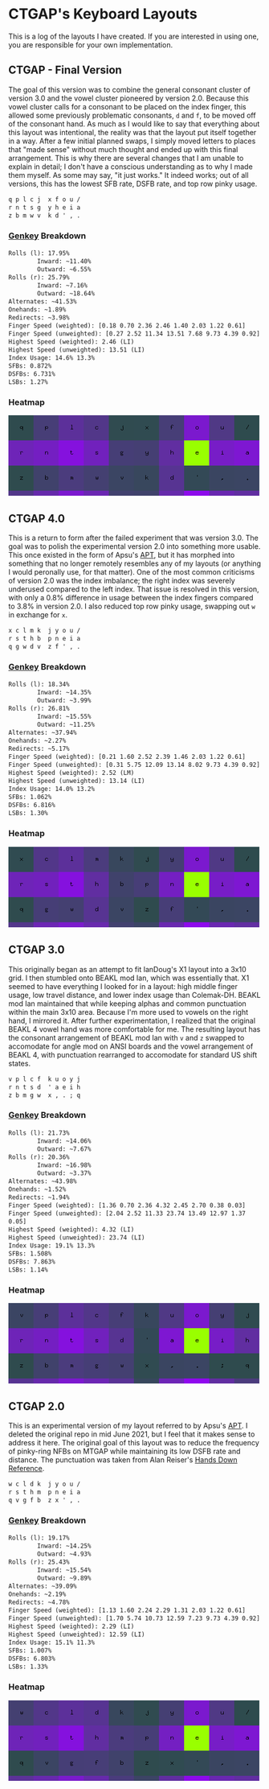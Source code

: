 # CTGAP's Keyboard Layouts

This is a log of the layouts I have created. If you are interested in using one, you are responsible for your own implementation.

## CTGAP - Final Version

The goal of this version was to combine the general consonant cluster of version 3.0 and the vowel cluster pioneered by version 2.0. Because this vowel cluster calls for a consonant to be placed on the index finger, this allowed some previously problematic consonants, `d` and `f`, to be moved off of the consonant hand. As much as I would like to say that everything about this layout was intentional, the reality was that the layout put itself together in a way. After a few initial planned swaps, I simply moved letters to places that "made sense" without much thought and ended up with this final arrangement. This is why there are several changes that I am unable to explain in detail; I don't have a conscious understanding as to why I made them myself. As some may say, "it just works." It indeed works; out of all versions, this has the lowest SFB rate, DSFB rate, and top row pinky usage.

```
q p l c j  x f o u /
r n t s g  y h e i a
z b m w v  k d ' , .
```

### [Genkey](https://github.com/semilin/geney) Breakdown

```
Rolls (l): 17.95%
        Inward: ~11.40%
        Outward: ~6.55%
Rolls (r): 25.79%
        Inward: ~7.16%
        Outward: ~18.64%
Alternates: ~41.53%
Onehands: ~1.89%
Redirects: ~3.98%
Finger Speed (weighted): [0.18 0.70 2.36 2.46 1.40 2.03 1.22 0.61]
Finger Speed (unweighted): [0.27 2.52 11.34 13.51 7.68 9.73 4.39 0.92]
Highest Speed (weighted): 2.46 (LI)
Highest Speed (unweighted): 13.51 (LI)
Index Usage: 14.6% 13.3%
SFBs: 0.872%
DSFBs: 6.731%
LSBs: 1.27%
```

### Heatmap

![Heatmap](https://github.com/CTGAP/ctgap-keyboard-layout/blob/main/heatmaps/ctgap_heatmap.png?raw=true)

## CTGAP 4.0

This is a return to form after the failed experiment that was version 3.0. The goal was to polish the experimental version 2.0 into something more usable. This once existed in the form of Apsu's [APT](https://github.com/Apsu/APT), but it has morphed into something that no longer remotely resembles any of my layouts (or anything I would peronally use, for that matter). One of the most common criticisms of version 2.0 was the index imbalance; the right index was severely underused compared to the left index. That issue is resolved in this version, with only a 0.8% difference in usage between the index fingers compared to 3.8% in version 2.0. I also reduced top row pinky usage, swapping out `w` in exchange for `x`.

```
x c l m k  j y o u /
r s t h b  p n e i a
q g w d v  z f ' , .
```

### [Genkey](https://github.com/semilin/geney) Breakdown

```
Rolls (l): 18.34%
        Inward: ~14.35%
        Outward: ~3.99%
Rolls (r): 26.81%
        Inward: ~15.55%
        Outward: ~11.25%
Alternates: ~37.94%
Onehands: ~2.27%
Redirects: ~5.17%
Finger Speed (weighted): [0.21 1.60 2.52 2.39 1.46 2.03 1.22 0.61]
Finger Speed (unweighted): [0.31 5.75 12.09 13.14 8.02 9.73 4.39 0.92]
Highest Speed (weighted): 2.52 (LM)
Highest Speed (unweighted): 13.14 (LI)
Index Usage: 14.0% 13.2%
SFBs: 1.062%
DSFBs: 6.816%
LSBs: 1.30%
```

### Heatmap

![Heatmap](https://github.com/CTGAP/ctgap-keyboard-layout/blob/main/heatmaps/ctgap4_heatmap.png?raw=true)

## CTGAP 3.0

This originally began as an attempt to fit IanDoug's X1 layout into a 3x10 grid. I then stumbled onto BEAKL mod Ian, which was essentially that. X1 seemed to have everything I looked for in a layout: high middle finger usage, low travel distance, and lower index usage than Colemak-DH. BEAKL mod Ian maintained that while keeping alphas and common punctuation within the main 3x10 area. Because I'm more used to vowels on the right hand, I mirrored it. After further experimentation, I realized that the original BEAKL 4 vowel hand was more comfortable for me. The resulting layout has the consonant arrangement of BEAKL mod Ian with `v` and `z` swapped to accomodate for angle mod on ANSI boards and the vowel arrangement of BEAKL 4, with punctuation rearranged to accomodate for standard US shift states.

```
v p l c f  k u o y j
r n t s d  ' a e i h
z b m g w  x , . ; q
```

### [Genkey](https://github.com/semilin/genkey) Breakdown

```
Rolls (l): 21.73%
        Inward: ~14.06%
        Outward: ~7.67%
Rolls (r): 20.36%
        Inward: ~16.98%
        Outward: ~3.37%
Alternates: ~43.98%
Onehands: ~1.52%
Redirects: ~1.94%
Finger Speed (weighted): [1.36 0.70 2.36 4.32 2.45 2.70 0.38 0.03]
Finger Speed (unweighted): [2.04 2.52 11.33 23.74 13.49 12.97 1.37 0.05]
Highest Speed (weighted): 4.32 (LI)
Highest Speed (unweighted): 23.74 (LI)
Index Usage: 19.1% 13.3%
SFBs: 1.508%
DSFBs: 7.863%
LSBs: 1.14%
```

### Heatmap

![Heatmap](https://github.com/CTGAP/ctgap-keyboard-layout/blob/main/heatmaps/ctgap3_heatmap.png?raw=true)

## CTGAP 2.0

This is an experimental version of my layout referred to by Apsu's [APT](https://github.com/Apsu/APT). I deleted the original repo in mid June 2021, but I feel that it makes sense to address it here. The original goal of this layout was to reduce the frequency of pinky-ring NFBs on MTGAP while maintaining its low DSFB rate and distance. The punctuation was taken from Alan Reiser's [Hands Down Reference](https://sites.google.com/alanreiser.com/handsdown#h.s6920vg5spfm).

```
w c l d k  j y o u /
r s t h m  p n e i a
q v g f b  z x ' , .
```

### [Genkey](https://github.com/semilin/genkey) Breakdown

```
Rolls (l): 19.17%
        Inward: ~14.25%
        Outward: ~4.93%
Rolls (r): 25.43%
        Inward: ~15.54%
        Outward: ~9.89%
Alternates: ~39.09%
Onehands: ~2.19%
Redirects: ~4.78%
Finger Speed (weighted): [1.13 1.60 2.24 2.29 1.31 2.03 1.22 0.61]
Finger Speed (unweighted): [1.70 5.74 10.73 12.59 7.23 9.73 4.39 0.92]
Highest Speed (weighted): 2.29 (LI)
Highest Speed (unweighted): 12.59 (LI)
Index Usage: 15.1% 11.3%
SFBs: 1.007%
DSFBs: 6.803%
LSBs: 1.33%
```

### Heatmap

![Heatmap](https://github.com/CTGAP/ctgap-keyboard-layout/blob/main/heatmaps/ctgap2_heatmap.png?raw=true)
